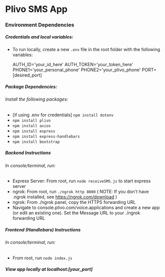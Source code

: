 # Plivo SMS App

### Environment Dependencies

##### Credentials and local variables: 
* To run locally, create a new `.env` file in the root folder with the following variables:

    AUTH_ID='your_id_here'
    AUTH_TOKEN='your_token_here'
    PHONE1='your_personal_phone'
    PHONE2='your_plivo_phone'
    PORT=[desired_port]


##### Package Dependencies: 
###### Install the following packages:
* [if using .env for credentials] `npm install dotenv`
* `npm install plivo`
* `npm install axios`
* `npm install express`
* `npm install express-handlebars`
* `npm install bootstrap`

##### Backend Instructions
###### In console/terminal, run:
* Express Server: From root, run `node receiveSMS.js` to start express server
* ngrok: From root, run `./ngrok http 8000` ( NOTE: If you don't have .ngrok installed, see https://ngrok.com/download )
* ngrok: From ./ngrok panel, copy the HTTPS forwarding URL
* Navigate to console.plivo.com/voice.applications and create a new app (or edit an existing one). Set the Message URL to your ./ngrok forwarding URL

##### Frontend (Handlebars) Instructions
###### In console/terminal, run:
* From root, run `node index.js`

##### View app locally at localhost:[your_port]
